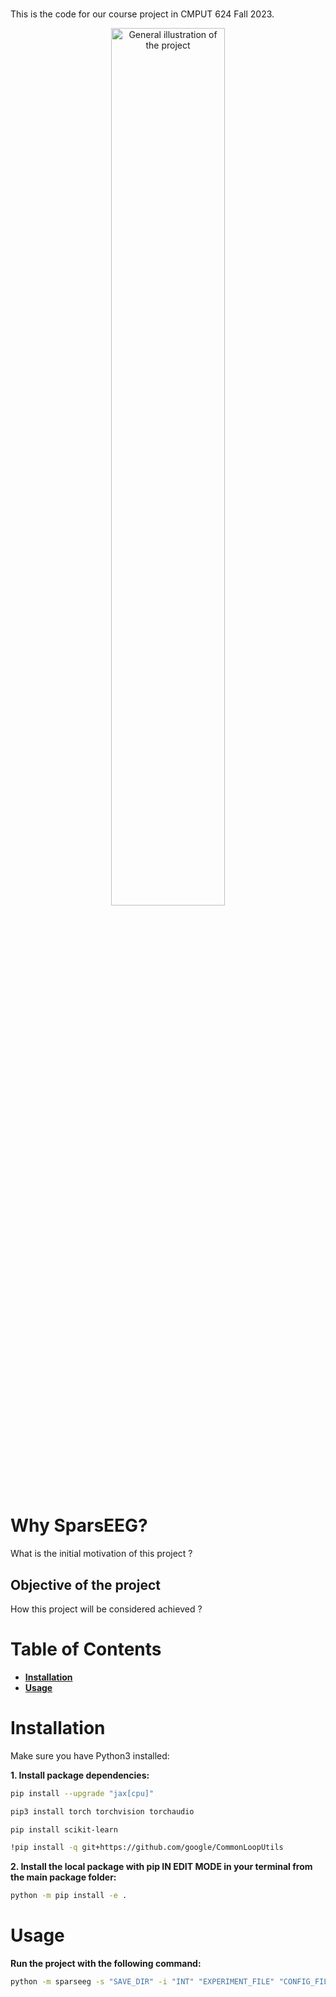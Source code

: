 # **<project>**

This is the code for our course project in CMPUT 624 Fall 2023. 

<p align="center">
  <img src="assets/myproject.png" alt="General illustration of the project" width="60%"/>
</p>

# Why SparsEEG?

What is the initial motivation of this project ?

## Objective of the project

How this project will be considered achieved ?

# Table of Contents

-   [**Installation**](#installation)
-   [**Usage**](#usage)

# Installation

Make sure you have Python3 installed:

**1. Install package dependencies:**

```bash
pip install --upgrade "jax[cpu]"
```
```bash
pip3 install torch torchvision torchaudio
```
```bash
pip install scikit-learn
```
```bash
!pip install -q git+https://github.com/google/CommonLoopUtils
```

**2. Install the local package with pip IN EDIT MODE in your terminal from the main package folder:**

```bash
python -m pip install -e .
```

# Usage

**Run the project with the following command:**

```bash
python -m sparseeg -s "SAVE_DIR" -i "INT" "EXPERIMENT_FILE" "CONFIG_FILE"
```


